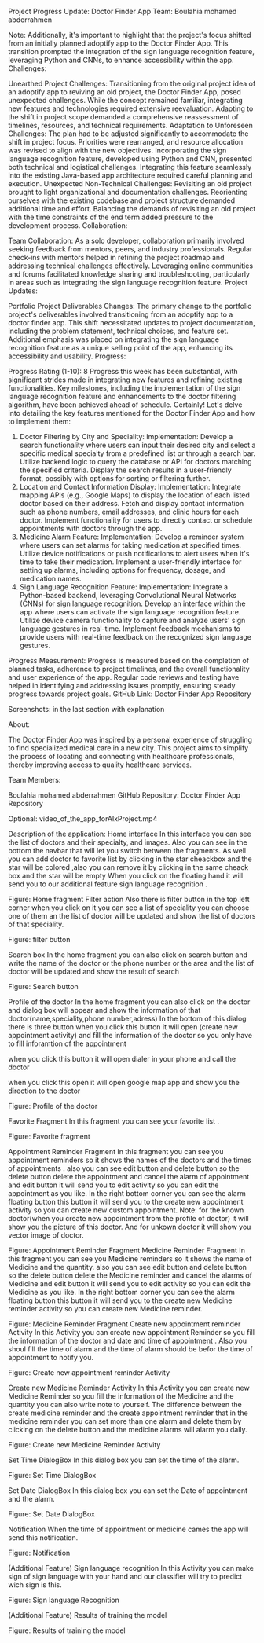 Project Progress Update: Doctor Finder App
Team:
Boulahia mohamed abderrahmen

Note: Additionally, it's important to highlight that the project's focus shifted from an initially planned adoptify app to the Doctor Finder App. This transition prompted the integration of the sign language recognition feature, leveraging Python and CNNs, to enhance accessibility within the app.
Challenges:

Unearthed Project Challenges:
Transitioning from the original project idea of an adoptify app to reviving an old project, the Doctor Finder App, posed unexpected challenges. While the concept remained familiar, integrating new features and technologies required extensive reevaluation.
Adapting to the shift in project scope demanded a comprehensive reassessment of timelines, resources, and technical requirements.
Adaptation to Unforeseen Challenges:
The plan had to be adjusted significantly to accommodate the shift in project focus. Priorities were rearranged, and resource allocation was revised to align with the new objectives.
Incorporating the sign language recognition feature, developed using Python and CNN, presented both technical and logistical challenges. Integrating this feature seamlessly into the existing Java-based app architecture required careful planning and execution.
Unexpected Non-Technical Challenges:
Revisiting an old project brought to light organizational and documentation challenges. Reorienting ourselves with the existing codebase and project structure demanded additional time and effort.
Balancing the demands of revisiting an old project with the time constraints of the end term added pressure to the development process.
Collaboration:

Team Collaboration:
As a solo developer, collaboration primarily involved seeking feedback from mentors, peers, and industry professionals. Regular check-ins with mentors helped in refining the project roadmap and addressing technical challenges effectively.
Leveraging online communities and forums facilitated knowledge sharing and troubleshooting, particularly in areas such as integrating the sign language recognition feature.
Project Updates:

Portfolio Project Deliverables Changes:
The primary change to the portfolio project's deliverables involved transitioning from an adoptify app to a doctor finder app. This shift necessitated updates to project documentation, including the problem statement, technical choices, and feature set.
Additional emphasis was placed on integrating the sign language recognition feature as a unique selling point of the app, enhancing its accessibility and usability.
Progress:

Progress Rating (1-10): 8
Progress this week has been substantial, with significant strides made in integrating new features and refining existing functionalities.
Key milestones, including the implementation of the sign language recognition feature and enhancements to the doctor filtering algorithm, have been achieved ahead of schedule.
Certainly! Let's delve into detailing the key features mentioned for the Doctor Finder App and how to implement them:
1. Doctor Filtering by City and Speciality:
Implementation: Develop a search functionality where users can input their desired city and select a specific medical specialty from a predefined list or through a search bar.
Utilize backend logic to query the database or API for doctors matching the specified criteria.
Display the search results in a user-friendly format, possibly with options for sorting or filtering further.
2. Location and Contact Information Display:
Implementation: Integrate mapping APIs (e.g., Google Maps) to display the location of each listed doctor based on their address.
Fetch and display contact information such as phone numbers, email addresses, and clinic hours for each doctor.
Implement functionality for users to directly contact or schedule appointments with doctors through the app.
3. Medicine Alarm Feature:
Implementation: Develop a reminder system where users can set alarms for taking medication at specified times.
Utilize device notifications or push notifications to alert users when it's time to take their medication.
Implement a user-friendly interface for setting up alarms, including options for frequency, dosage, and medication names.
4. Sign Language Recognition Feature:
Implementation: Integrate a Python-based backend, leveraging Convolutional Neural Networks (CNNs) for sign language recognition.
Develop an interface within the app where users can activate the sign language recognition feature.
Utilize device camera functionality to capture and analyze users' sign language gestures in real-time.
Implement feedback mechanisms to provide users with real-time feedback on the recognized sign language gestures.

Progress Measurement:
Progress is measured based on the completion of planned tasks, adherence to project timelines, and the overall functionality and user experience of the app.
Regular code reviews and testing have helped in identifying and addressing issues promptly, ensuring steady progress towards project goals.
GitHub Link: Doctor Finder App Repository

Screenshots: in the last section with explanation



About:

The Doctor Finder App was inspired by a personal experience of struggling to find specialized medical care in a new city. This project aims to simplify the process of locating and connecting with healthcare professionals, thereby improving access to quality healthcare services.

Team Members:

Boulahia mohamed abderrahmen
GitHub Repository: Doctor Finder App Repository

Optional:
video_of_the_app_forAlxProject.mp4


Description of the application:
Home interface
In this interface you can see the list of doctors and their specialty, and images.
Also you can see in the bottom the navbar that will let you switch between the fragments.
As well you can add doctor to favorite list by clicking in the star cheackbox and the star will be colored ,also you can remove it by clicking in the same cheack box and the star will be empty
When you click on the floating hand it will send you to our additional feature sign language recognition .


Figure: Home fragment
Filter action
Also there is filter button in the top left corner when you click on it you can see a list of speciality you can choose one of them an the list of doctor will be updated and show the list of doctors of that speciality.


Figure: filter button















Search box
In the home fragment you can also click on search  button and write the name of the doctor or the phone number or the area and the list of doctor will be updated and show the result of search


Figure: Search button


Profile of the doctor
In the home fragment you can also click on the doctor and dialog box will appear and show the information of that doctor(name,speciality,phone number,adress)
In the bottom of this dialog there is three button
   when you click this button it will open (create new appointment activity) and fill the information of the doctor so you only have to fill inforamtion of the appointment
                                  
  when you click this button it will open dialer in your phone and call the doctor

   when you click this open it will open google map app and show you the direction to the doctor



Figure: Profile of the doctor

Favorite Fragment
In this fragment you can see your favorite list .




Figure: Favorite fragment




Appointment Reminder Fragment
In this fragment you can see you appointment reminders so it shows the names of the doctors and the times of appointments .
also you can see edit button and delete button so the delete button delete the appointment and cancel the alarm of appointment and edit button it will send you to edit activity so you can edit the appointment as you like.
In the right bottom corner you can see the alarm floating button this button it will send you to the create new appointment activity so you can create new custom appointment.
Note: for the known doctor(when you create new appointment from the profile of doctor) it will show you the picture of this doctor.
And for unkown doctor it will show you vector image of doctor.

Figure: Appointment Reminder Fragment
Medicine Reminder Fragment
In this fragment you can see you Medicine reminders so it shows the name of Medicine and the quantity.
also you can see edit button and delete button so the delete button delete the Medicine reminder and cancel the alarms of Medicine and edit button it will send you to edit activity so you can edit the Medicine as you like.
In the right bottom corner you can see the alarm floating button this button it will send you to the create new Medicine reminder activity so you can create new Medicine reminder.

Figure: Medicine Reminder Fragment
Create new appointment reminder Activity
In this Activity you can create new appointment Reminder so you fill the information of the doctor and date and time of appointment .
Also you shoul fill the time of alarm and the time of alarm should be befor the time of appointment to notify you.

Figure: Create new appointment reminder Activity















Create new Medicine Reminder Activity
In this Activity you can create new Medicine Reminder so you fill the information of the Medicine and the quantity you can also write note to yourself.
The difference between the create medicine reminder and the create appointment reminder that in the medicine reminder you can set more than one alarm and delete them by clicking on the delete button and the medicine alarms will alarm you daily.


Figure: Create new Medicine Reminder Activity

Set Time DialogBox
In this dialog box you can set the time of the alarm.


Figure: Set Time DialogBox




Set Date DialogBox
In this dialog box you can set the Date of appointment and the alarm.


Figure: Set Date DialogBox














Notification
When the time of appointment or medicine cames the app will send this notification.



Figure: Notification







(Additional Feature) Sign language recognition
In this Activity you can make sign of sign language with your hand and our classifier will try to predict wich sign is this.



Figure: Sign language Recognition



(Additional Feature) Results of training the model



Figure: Results of training the model

